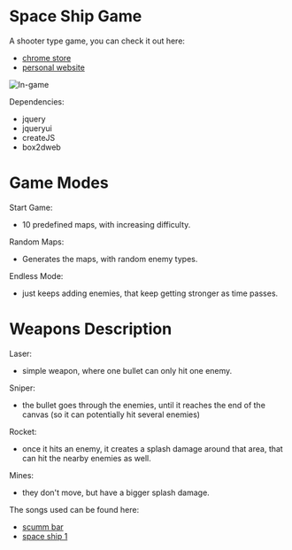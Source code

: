Space Ship Game
===============


A shooter type game, you can check it out here:

- [chrome store](https://chrome.google.com/webstore/detail/space-ship-game/degnjhilepodhhbfomolhhohphgidmnn "chrome store")
- [personal website](http://nbpt.eu/games/space_ship "personal website")




![In-game](https://bitbucket.org/drk4/space_ship_game/raw/a8481dc01263930b030057632deb53d9dfc0f904/images/space_ship_1280_800.png "In-game")




Dependencies:

* jquery
* jqueryui
* createJS
* box2dweb



Game Modes
==========


Start Game:

- 10 predefined maps, with increasing difficulty.

Random Maps:

- Generates the maps, with random enemy types.

Endless Mode:

- just keeps adding enemies, that keep getting stronger as time passes.



Weapons Description
===================


Laser:

- simple weapon, where one bullet can only hit one enemy.

Sniper:

- the bullet goes through the enemies, until it reaches the end of the canvas (so it can potentially hit several enemies)

Rocket:

- once it hits an enemy, it creates a splash damage around that area, that can hit the nearby enemies as well.

Mines:

- they don't move, but have a bigger splash damage.




The songs used can be found here:


* [scumm bar](http://www.youtube.com/watch?v=39CSrCugHfA "scumm bar")
* [space ship 1](http://www.youtube.com/watch?v=MJhUJ7YV7EA "space ship 1")

